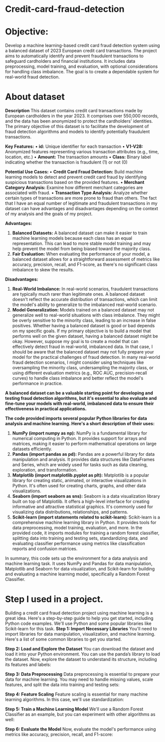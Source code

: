 # Credit-card-fraud-detection

# Objective:
Develop a machine learning-based credit card fraud detection system using a balanced dataset of 2023 European credit card transactions. The project aims to automatically identify and prevent fraudulent transactions to safeguard cardholders and financial institutions. It includes data preprocessing, model training, and evaluation, with optional considerations for handling class imbalance. The goal is to create a dependable system for real-world fraud detection.

# About dataset

**Description**
This dataset contains credit card transactions made by European cardholders in the year 2023. It comprises over 550,000 records, and the data has been anonymized to protect the cardholders' identities. The primary objective of this dataset is to facilitate the development of fraud detection algorithms and models to identify potentially fraudulent transactions.

**Key Features:**
•	**id:** Unique identifier for each transaction
•	**V1-V28:** Anonymized features representing various transaction attributes (e.g., time, location, etc.)
•	**Amount:** The transaction amounts
•	**Class:** Binary label indicating whether the transaction is fraudulent (1) or not (0)

**Potential Use Cases:**
•	**Credit Card Fraud Detection:** Build machine learning models to detect and prevent credit card fraud by identifying suspicious transactions based on the provided features.
•	**Merchant Category Analysis:** Examine how different merchant categories are associated with fraud.
•	**Transaction Type Analysis:** Analyze whether certain types of transactions are more prone to fraud than others.
The fact that I have an equal number of legitimate and fraudulent transactions in my dataset can have advantages and disadvantages depending on the context of my analysis and the goals of my project.

**Advantages:**
1.	**Balanced Datasets:** A balanced dataset can make it easier to train machine learning models because each class has an equal representation. This can lead to more stable model training and may help prevent the model from being biased toward the majority class.
2.	**Fair Evaluation:** When evaluating the performance of your model, a balanced dataset allows for a straightforward assessment of metrics like accuracy, precision, recall, and F1-score, as there's no significant class imbalance to skew the results.


**Disadvantages:**
1.	**Real-World Imbalance:** In real-world scenarios, fraudulent transactions are typically much rarer than legitimate ones. A balanced dataset doesn't reflect the accurate distribution of transactions, which can limit the model's ability to generalize to the imbalanced real-world scenario.
2.	**Model Generalization:** Models trained on a balanced dataset may not generalize well to real-world situations with class imbalance. They might be overly sensitive to the minority class, leading to an increase in false positives.
Whether having a balanced dataset is good or bad depends on my specific goals. If my primary objective is to build a model that performs well on the given dataset, having a balanced dataset might be okay. However, suppose my goal is to create a model that can effectively detect fraud in real-world, imbalanced data. In that case, I should be aware that the balanced dataset may not fully prepare your model for the practical challenges of fraud detection.
In many real-world fraud detection scenarios, I might consider using techniques like oversampling the minority class, undersampling the majority class, or using different evaluation metrics (e.g., ROC AUC, precision-recall curves) to handle class imbalance and better reflect the model's performance in practice.


**A balanced dataset can be a valuable starting point for developing and testing fraud detection algorithms, but it's essential to also evaluate and fine-tune your models with real-world, imbalanced data to ensure their effectiveness in practical applications.**


**The code provided imports several popular Python libraries for data analysis and machine learning. Here's a short description of their uses:**
1.	**NumPy (import numpy as np):** NumPy is a fundamental library for numerical computing in Python. It provides support for arrays and matrices, making it easier to perform mathematical operations on large datasets efficiently.
2.	**Pandas (import pandas as pd):** Pandas are a powerful library for data manipulation and analysis. It provides data structures like DataFrames and Series, which are widely used for tasks such as data cleaning, exploration, and transformation.
3.	**Matplotlib (import matplotlib.pyplot as plt):** Matplotlib is a popular library for creating static, animated, or interactive visualizations in Python. It's often used for creating charts, graphs, and other data visualizations.
4.	**Seaborn (import seaborn as sns):** Seaborn is a data visualization library built on top of Matplotlib. It offers a high-level interface for creating informative and attractive statistical graphics. It's commonly used for visualizing data distributions, relationships, and patterns.
5.	**Scikit-learn (import statements related to scikit-learn):** Scikit-learn is a comprehensive machine learning library in Python. It provides tools for data preprocessing, model training, evaluation, and more. In the provided code, it imports modules for training a random forest classifier, splitting data into training and testing sets, standardizing data, and evaluating classifier performance using metrics like classification reports and confusion matrices.
   
In summary, this code sets up the environment for a data analysis and machine learning task. It uses NumPy and Pandas for data manipulation, Matplotlib and Seaborn for data visualization, and Scikit-learn for building and evaluating a machine learning model, specifically a Random Forest Classifier.

# Step I used in a project.
Building a credit card fraud detection project using machine learning is a great idea. Here's a step-by-step guide to help you get started, including Python code examples. We'll use Python and some popular libraries like Scikit-learn for this task.
**Step 1: Import Necessary Libraries**
You'll need to import libraries for data manipulation, visualization, and machine learning. Here's a list of some common libraries to get you started.

**Step 2: Load and Explore the Dataset**
You can download the dataset and load it into your Python environment. You can use the panda’s library to load the dataset.
Now, explore the dataset to understand its structure, including its features and labels:

**Step 3: Data Preprocessing**
Data preprocessing is essential to prepare your data for machine learning. You may need to handle missing values, scale features, and split the data into training and testing sets:

**Step 4: Feature Scaling**
Feature scaling is essential for many machine learning algorithms. In this case, we'll use standardization:

**Step 5: Train a Machine Learning Model**
We'll use a Random Forest Classifier as an example, but you can experiment with other algorithms as well:

**Step 6: Evaluate the Model**
Now, evaluate the model's performance using metrics like accuracy, precision, recall, and F1-score:
